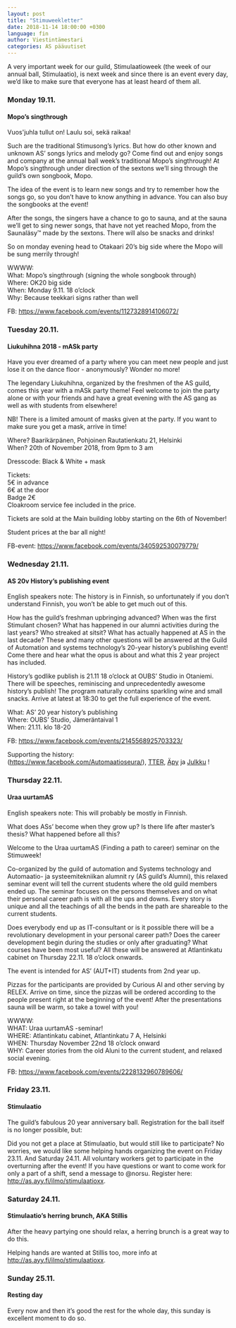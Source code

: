 ```yaml
---
layout: post
title: "Stimuweekletter"
date: 2018-11-14 18:00:00 +0300
language: fin
author: Viestintämestari
categories: AS pääuutiset
---
```

A very important week for our guild, Stimulaatioweek (the week of our annual ball, Stimulaatio), is next week and since there is an event every day, we’d like to make sure that everyone has at least heard of them all.

### Monday 19.11.
#### Mopo’s singthrough
Vuos'juhla tullut on! Laulu soi, sekä raikaa!

Such are the traditional Stimusong’s lyrics. But how do other known and unknown AS’ songs lyrics and melody go? Come find out and enjoy songs and company at the annual ball week’s traditional Mopo’s singthrough! At Mopo’s singthrough under direction of the sextons we’ll sing through the guild’s own songbook, Mopo.

The idea of the event is to learn new songs and try to remember how the songs go, so you don’t have to know anything in advance. You can also buy the songbooks at the event!

After the songs, the singers have a chance to go to sauna, and at the sauna we’ll get to sing newer songs, that have not yet reached Mopo, from the Saunaläsy™ made by the sextons. There will also be snacks and drinks!

So on monday evening head to Otakaari 20’s big side where the Mopo will be sung merrily through!

WWWW:<br>
What: Mopo’s singthrough (signing the whole songbook through)<br>
Where: OK20 big side<br>
When: Monday 9.11. 18 o’clock<br>
Why: Because teekkari signs rather than well

FB: <https://www.facebook.com/events/1127328914106072/>

### Tuesday 20.11.
#### Liukuhihna 2018 - mASk party
Have you ever dreamed of a party where you can meet new people and just lose it on the dance floor - anonymously? Wonder no more!

The legendary Liukuhihna, organized by the freshmen of the AS guild, comes this year with a mASk party theme! Feel welcome to join the party alone or with your friends and have a great evening with the AS gang as well as with students from elsewhere!

NB! There is a limited amount of masks given at the party. If you want to make sure you get a mask, arrive in time! 

Where? Baarikärpänen, Pohjoinen Rautatienkatu 21, Helsinki<br>
When? 20th of November 2018, from 9pm to 3 am

Dresscode: Black & White + mask

Tickets:<br>
5€ in advance<br>
6€ at the door<br>
Badge 2€<br>
Cloakroom service fee included in the price.

Tickets are sold at the Main building lobby starting on the 6th of November!

Student prices at the bar all night!

FB-event: <https://www.facebook.com/events/340592530079779/>

### Wednesday 21.11.
#### AS 20v History’s publishing event
English speakers note: The history is in Finnish, so unfortunately if you don’t understand Finnish, you won’t be able to get much out of this.

How has the guild’s freshman upbringing advanced? When was the first Stimulant chosen? What has happened in our alumni activities during the last years? Who streaked at sitsit? What has actually happened at AS in the last decade? These and many other questions will be answered at the Guild of Automation and systems technology’s 20-year history’s publishing event! Come there and hear what the opus is about and what this 2 year project has included.

History’s godlike publish is 21.11 18 o’clock at OUBS’ Studio in Otaniemi. There will be speeches, reminiscing and unprecedentedly awesome history’s publish! The program naturally contains sparkling wine and small snacks. Arrive at latest at 18:30 to get the full experience of the event.

What: AS’ 20 year history’s publishing<br>
Where: OUBS’ Studio, Jämeräntaival 1<br>
When: 21.11. klo 18-20

FB: <https://www.facebook.com/events/2145568925703323/>

Supporting the history:<br>
(https://www.facebook.com/Automaatioseura/), [TTER](https://www.facebook.com/tterahasto/), [Äpy](https://www.facebook.com/wappulehti/) ja [Julkku](https://www.facebook.com/Wappujulkaisu/) !

### Thursday 22.11.
#### Uraa uurtamAS
English speakers note: This will probably be mostly in Finnish.

What does ASs’ become when they grow up? Is there life after master’s thesis? What happened before all this?

Welcome to the Uraa uurtamAS (Finding a path to career) seminar on the Stimuweek!

Co-organized by the guild of automation and Systems technology and Automaatio- ja systeemitekniikan alumnit ry (AS guild’s Alumni), this relaxed seminar event will tell the current students where the old guild members ended up. The seminar focuses on the persons themselves and on what their personal career path is with all the ups and downs. Every story is unique and all the teachings of all the bends in the path are shareable to the current students.

Does everybody end up as IT-consultant or is it possible there will be a revolutionary development in your personal career path? Does the career development begin during the studies or only after graduating? What courses have been most useful? All these will be answered at Atlantinkatu cabinet on Thursday 22.11. 18 o’clock onwards.

The event is intended for AS’ (AUT+IT) students from 2nd year up.

Pizzas for the participants are provided by Curious AI and other serving by RELEX. Arrive on time, since the pizzas will be ordered according to the people present right at the beginning of the event!
After the presentations sauna will be warm, so take a towel with you!

WWWW:<br>
WHAT: Uraa uurtamAS -seminar!<br>
WHERE: Atlantinkatu cabinet, Atlantinkatu 7 A, Helsinki<br>
WHEN: Thursday November 22nd 18 o’clock onward<br>
WHY: Career stories from the old Aluni to the current student, and relaxed social evening.

FB: <https://www.facebook.com/events/2228132960789606/>

### Friday 23.11.<br>
#### Stimulaatio
The guild’s fabulous 20 year anniversary ball.
Registration for the ball itself is no longer possible, but:

Did you not get a place at Stimulaatio, but would still like to participate? No worries, we would like some helping hands organizing the event on Friday 23.11. And Saturday 24.11. All voluntary workers get to participate in the overturning after the event! If you have questions or want to come work for only a part of a shift, send a message to @norsu. Register here: <http://as.ayy.fi/ilmo/stimulaatioxx>.

### Saturday 24.11.
#### Stimulaatio’s herring brunch, AKA Stillis
After the heavy partying one should relax, a herring brunch is a great way to do this.

Helping hands are wanted at Stillis too, more info at <http://as.ayy.fi/ilmo/stimulaatioxx>.

### Sunday 25.11.
#### Resting day
Every now and then it’s good the rest for the whole day, this sunday is excellent moment to do so.